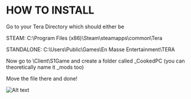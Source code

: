 # HOW TO INSTALL 

Go to your Tera Directory which should either be 

STEAM:  C:\Program Files (x86)\Steam\steamapps\common\Tera

STANDALONE:  C:\Users\Public\Games\En Masse Entertainment\TERA

Now go to \Client\S1Game and create a folder called _CookedPC (you can theoretically name it _mods too)

Move the file there and done!

![Alt text](https://i.imgur.com/Xu2BkQr.png?raw=true "Preview")

